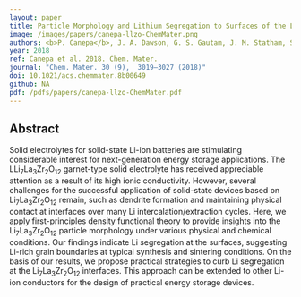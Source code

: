 ```yaml
---
layout: paper
title: Particle Morphology and Lithium Segregation to Surfaces of the Li<sub>7</sub>La<sub>3</sub>Zr<sub>2</sub>O<sub>12</sub> Solid Electrolyte
image: /images/papers/canepa-llzo-ChemMater.png
authors: <b>P. Canepa</b>, J. A. Dawson, G. S. Gautam, J. M. Statham, S. C. Parker, M. S. Islam.
year: 2018
ref: Canepa et al. 2018. Chem. Mater.
journal: "Chem. Mater. 30 (9),  3019–3027 (2018)"
doi: 10.1021/acs.chemmater.8b00649
github: NA
pdf: /pdfs/papers/canepa-llzo-ChemMater.pdf
---
```


## Abstract

Solid electrolytes for solid-state Li-ion batteries are stimulating considerable interest for next-generation energy storage applications. The LLi<sub>7</sub>La<sub>3</sub>Zr<sub>2</sub>O<sub>12</sub> garnet-type solid electrolyte has received appreciable attention as a result of its high ionic conductivity. However, several challenges for the successful application of solid-state devices based on Li<sub>7</sub>La<sub>3</sub>Zr<sub>2</sub>O<sub>12</sub> remain, such as dendrite formation and maintaining physical contact at interfaces over many Li intercalation/extraction cycles. Here, we apply first-principles density functional theory to provide insights into the Li<sub>7</sub>La<sub>3</sub>Zr<sub>2</sub>O<sub>12</sub> particle morphology under various physical and chemical conditions. Our findings indicate Li segregation at the surfaces, suggesting Li-rich grain boundaries at typical synthesis and sintering conditions. On the basis of our results, we propose practical strategies to curb Li segregation at the Li<sub>7</sub>La<sub>3</sub>Zr<sub>2</sub>O<sub>12</sub> interfaces. This approach can be extended to other Li-ion conductors for the design of practical energy storage devices.
